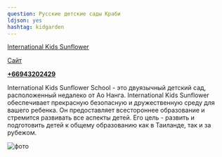 ```yaml
---
question: Русские детские сады Краби
ldjson: yes
hashtag: kidgarden
---
```


[International Kids Sunflower](https://goo.gl/maps/f5HXnuaFbNbBsN13A)

 [Сайт](https://www.krabikidsunflower.com/)

 [**+66943202429**](tel:+66943202429)

 International Kids Sunflower School - это двуязычный детский сад, расположенный недалеко от Ао Нанга. International Kids Sunflower обеспечивает прекрасную безопасную и дружественную среду для вашего ребенка. Он предоставляет всестороннее образование и стремится развивать все аспекты детей. Его цель - развить и подготовить детей к общему образованию как в Таиланде, так и за рубежом.

 ![фото](https://krabifaq.ru//assets/detsadsunflow.jpg)